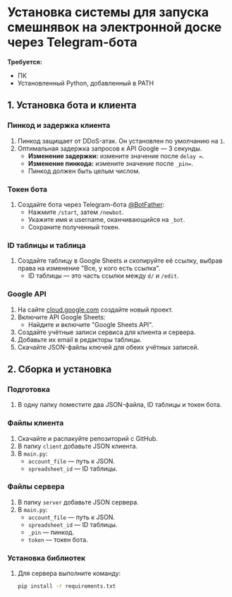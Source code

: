 # Установка системы для запуска смешнявок на электронной доске через Telegram-бота

**Требуется:**
- ПК
- Установленный Python, добавленный в PATH

## 1. Установка бота и клиента

### Пинкод и задержка клиента
1. Пинкод защищает от DDoS-атак. Он установлен по умолчанию на `1`.
2. Оптимальная задержка запросов к API Google — 3 секунды.
   - **Изменение задержки:** измените значение после `delay =`.
   - **Изменение пинкода:** измените значение после `_pin=`.
   - Пинкод должен быть целым числом.

### Токен бота
1. Создайте бота через Telegram-бота [@BotFather](https://telegram.me/BotFather):
   - Нажмите `/start`, затем `/newbot`.
   - Укажите имя и username, оканчивающийся на `_bot`.
   - Сохраните полученный токен.

### ID таблицы и таблица
1. Создайте таблицу в Google Sheets и скопируйте её ссылку, выбрав права на изменение "Все, у кого есть ссылка".
   - ID таблицы — это часть ссылки между `d/` и `/edit`.

### Google API
1. На сайте [cloud.google.com](https://cloud.google.com) создайте новый проект.
2. Включите API Google Sheets:
   - Найдите и включите "Google Sheets API".
3. Создайте учётные записи сервиса для клиента и сервера.
4. Добавьте их email в редакторы таблицы.
5. Скачайте JSON-файлы ключей для обеих учётных записей.

## 2. Сборка и установка

### Подготовка
1. В одну папку поместите два JSON-файла, ID таблицы и токен бота.

### Файлы клиента
1. Скачайте и распакуйте репозиторий с GitHub.
2. В папку `client` добавьте JSON клиента.
3. В `main.py`:
   - `account_file` — путь к JSON.
   - `spreadsheet_id` — ID таблицы.

### Файлы сервера
1. В папку `server` добавьте JSON сервера.
2. В `main.py`:
   - `account_file` — путь к JSON.
   - `spreadsheet_id` — ID таблицы.
   - `_pin` — пинкод.
   - `token` — токен бота.

### Установка библиотек
1. Для сервера выполните команду:
   ```sh
   pip install -r requirements.txt
   
